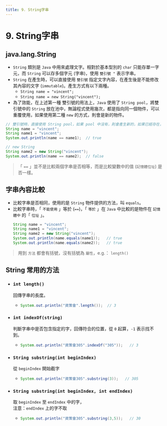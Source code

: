 ```yaml
---
title: 9. String字串
---
```


# 9. String字串
## java.lang.String
  - `String` 類別是 `Java` 中用來處理文字。相對於基本型別的 `char` 只能存單一字元，而 `String` 可以存多個字元 (字串)，使用 `雙引號 "` 表示字串。
  - `String` 在產生時，可以直接使用 `雙引號` 指定文字內容，在產生後是不能修改其內容的文字 (`immutable`)。產生方式有以下兩種。
    - `String name = "vincent";`
    - `String name = new String("vincent");`
  - 為了效能，在上述第一種 雙引號的用法上，`Java` 使用了 `String pool`，將雙引號中的 `String` 放在池中，無論程式使用幾次，都是指向同一個物件，可以重覆使用，如果使用第二種 `new` 的方式，則會是新的物件。

  ```java
  // 雙引號時，直接使用 String pool，如果 pool 中沒有，則會產生新的，如果已經存在，則回傳既有的
  String name = "vincent";
  String name1 = "vincent";
  System.out.println(name == name1);  // true

  // new String
  String name2 = new String("vincent");
  System.out.println(name == name2);  // false
  ```

  > 「 `==` 」並不是比較兩個字串是否相等，而是比較變數中的值 (`記憶體位址`) 是否一樣。

## 字串內容比較
  - 比較字串是否相同，使用的是 `String` 物件提供的方法，叫 `equals`。
  - 比較字串時，「 `不能使用` 」等於 (`==`)，「 `等於` 」在 `Java` 中比較的是物件在 `記憶體中` 的「 `位址` 」。
    ```java
    String name = "vincent";
    String name1 = "vincent";
    String name2 = new String("vincent");
    System.out.println(name.equals(name1));   // true
    System.out.println(name.equals(name2));   // true
    ```

  > 用到 `方法` 都會有括號，沒有括號為 `屬性`，e.g.： `length()`

## String 常用的方法
  - ### `int length()`
    回傳字串的長度。
    - ```java
      System.out.println("資策會".length());  // 3
      ```
  - ### `int indexOf(string)`
    判斷字串中是否包含指定的字，回傳符合的位置，從 `0` 起算，`-1` 表示找不到。
    - ```java
      System.out.println("資策會305".indexOf("305"));   // 3
      ```
  - ### `String substring(int beginIndex)`
    從 `beginIndex` 開始截字
    - ```java
      System.out.println("資策會305".substring(3));   // 305
      ```
  - ### `String substring(int beginIndex, int endIndex)`
    取 `beginIndex` 至 `endIndex` 中的字，<br>注意：`endIndex` 上的字不取
    - ```java
      System.out.println("資策會305".substring(3,5));   // 30
      ```

